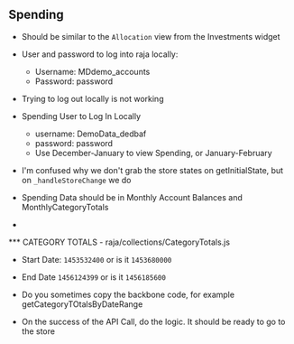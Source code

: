 ## Spending 
* Should be similar to the `Allocation` view from the Investments widget
* User and password to log into raja locally: 
  - Username: MDdemo_accounts
  - Password: password
* Trying to log out locally is not working

* Spending User to Log In Locally 
  - username: DemoData_dedbaf
  - password: password
  - Use December-January to view Spending, or January-February
  
* I'm confused why we don't grab the store states on getInitialState, but on `_handleStoreChange` we do

* Spending Data should be in Monthly Account Balances and MonthlyCategoryTotals
*

*** CATEGORY TOTALS - raja/collections/CategoryTotals.js
* Start Date: `1453532400` or is it `1453680000`
* End Date `1456124399` or is it `1456185600`


* Do you sometimes copy the backbone code, for example getCategoryTOtalsByDateRange
* On the success of the API Call, do the logic. It should be ready to go to the store 
